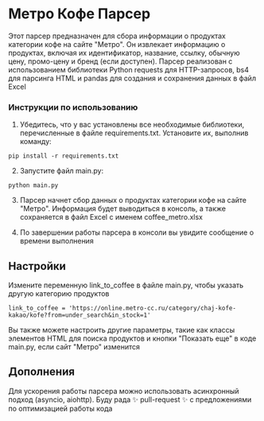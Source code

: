 # Метро Кофе Парсер

Этот парсер предназначен для сбора информации о продуктах категории кофе на сайте "Метро". Он извлекает информацию о продуктах, включая их идентификатор, название, ссылку, обычную цену, промо-цену и бренд (если доступен). Парсер реализован с использованием библиотеки Python requests для HTTP-запросов, bs4 для парсинга HTML и pandas для создания и сохранения данных в файл Excel

### Инструкции по использованию
1. Убедитесь, что у вас установлены все необходимые библиотеки, перечисленные в файле requirements.txt. Установите их, выполнив команду:
```
pip install -r requirements.txt
```
2. Запустите файл main.py:

```
python main.py
```
3. Парсер начнет сбор данных о продуктах категории кофе на сайте "Метро". Информация будет выводиться в консоль, а также сохраняется в файл Excel с именем coffee_metro.xlsx

4. По завершении работы парсера в консоли вы увидите сообщение о времени выполнения

## Настройки
Измените переменную link_to_coffee в файле main.py, чтобы указать другую категорию продуктов

```
link_to_coffee = 'https://online.metro-cc.ru/category/chaj-kofe-kakao/kofe?from=under_search&in_stock=1'
```
Вы также можете настроить другие параметры, такие как классы элементов HTML для поиска продуктов и кнопки "Показать еще" в коде main.py, если сайт "Метро" изменится

## Дополнения

Для ускорения работы парсера можно использовать асинхронный подход (asyncio, aiohttp). Буду рада :sparkles: pull-request :sparkles: c предложениями по оптимизацией работы кода 
